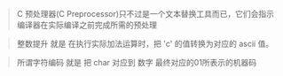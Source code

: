 
> C 预处理器(C Preprocessor)只不过是一个文本替换工具而已，它们会指示编译器在实际编译之前完成所需的预处理

> 整数提升 就是 在执行实际加法运算时，把 'c' 的值转换为对应的 ascii 值。

> 所谓字符编码 就是 把 char 对应到 数字 最终对应的01所表示的机器码 
